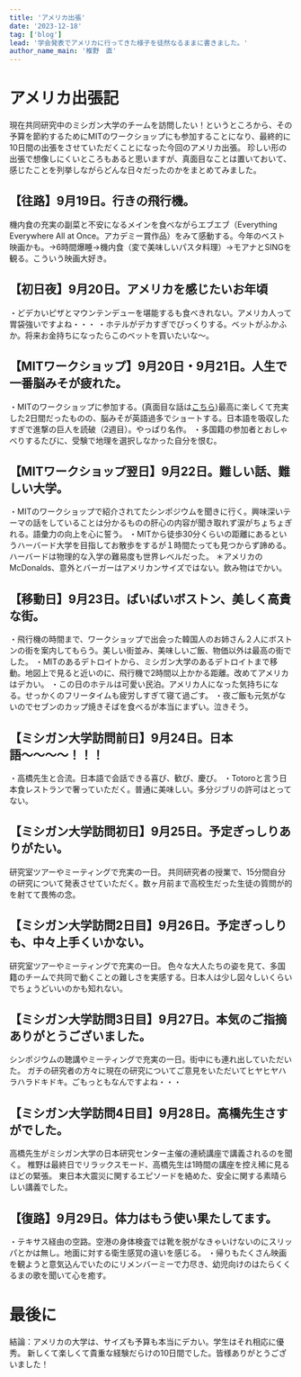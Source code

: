 ```yaml
---
title: 'アメリカ出張'
date: '2023-12-18'
tag: ['blog']
lead: '学会発表でアメリカに行ってきた様子を徒然なるままに書きました。'
author_name_main: '椎野　直'
---
```


# アメリカ出張記
現在共同研究中のミシガン大学のチームを訪問したい！というところから、その予算を節約するためにMITのワークショップにも参加することになり、最終的に10日間の出張をさせていただくことになった今回のアメリカ出張。
珍しい形の出張で想像しにくいところもあると思いますが、真面目なことは置いておいて、感じたことを列挙しながらどんな日々だったのかをまとめてみました。

## 【往路】9月19日。行きの飛行機。
機内食の充実の副菜と不安になるメインを食べながらエブエブ（Everything Everywhere All at Once。アカデミー賞作品）をみて感動する。今年のベスト映画かも。→6時間爆睡→機内食（変で美味しいパスタ料理）→モアナとSINGを観る。こういう映画大好き。
## 【初日夜】9月20日。アメリカを感じたいお年頃
・どデカいピザとマウンテンデューを堪能するも食べきれない。アメリカ人って胃袋強いですよね・・・
・ホテルがデカすぎでびっくりする。ベットがふかふか。将来お金持ちになったらこのベットを買いたいな〜。
## 【MITワークショップ】9月20日・9月21日。人生で一番脳みそが疲れた。
・MITのワークショップに参加する。(真面目な話は[こちら](../../news/shino-us-tour.md))最高に楽しくて充実した2日間だったものの、脳みそが英語過多でショートする。日本語を吸収したすぎで進撃の巨人を読破（2週目）。やっぱり名作。
・多国籍の参加者とおしゃべりするたびに、受験で地理を選択しなかった自分を恨む。
## 【MITワークショップ翌日】9月22日。難しい話、難しい大学。
・MITのワークショップで紹介されてたシンポジウムを聞きに行く。興味深いテーマの話をしていることは分かるものの肝心の内容が聞き取れず涙がちょちょぎれる。語彙力の向上を心に誓う。
・MITから徒歩30分くらいの距離にあるというハーバード大学を目指してお散歩をするが１時間たっても見つからず諦める。ハーバードは物理的な入学の難易度も世界レベルだった。
＊アメリカのMcDonalds、意外とバーガーはアメリカンサイズではない。飲み物はでかい。
## 【移動日】9月23日。ばいばいボストン、美しく高貴な街。
・飛行機の時間まで、ワークショップで出会った韓国人のお姉さん２人にボストンの街を案内してもらう。美しい街並み、美味しいご飯、物価以外は最高の街でした。
・MITのあるデトロイトから、ミシガン大学のあるデトロイトまで移動。地図上で見ると近いのに、飛行機で2時間以上かかる距離。改めてアメリカはデカい。
・この日のホテルは可愛い民泊。アメリカ人になった気持ちになる。せっかくのフリータイムも疲労しすぎて寝て過ごす。
・夜ご飯も元気がないのでセブンのカップ焼きそばを食べるが本当にまずい。泣きそう。
## 【ミシガン大学訪問前日】9月24日。日本語〜〜〜〜！！！
・高橋先生と合流。日本語で会話できる喜び、歓び、慶び。
・Totoroと言う日本食レストランで奢っていただく。普通に美味しい。多分ジブリの許可はとってない。
## 【ミシガン大学訪問初日】9月25日。予定ぎっしりありがたい。　
研究室ツアーやミーティングで充実の一日。
共同研究者の授業で、15分間自分の研究について発表させていただく。数ヶ月前まで高校生だった生徒の質問が的を射てて畏怖の念。
## 【ミシガン大学訪問2日目】9月26日。予定ぎっしりも、中々上手くいかない。　
研究室ツアーやミーティングで充実の一日。
色々な大人たちの姿を見て、多国籍のチームで共同で動くことの難しさを実感する。日本人は少し図々しいくらいでちょうどいいのかも知れない。
## 【ミシガン大学訪問3日目】9月27日。本気のご指摘ありがとうございました。
シンポジウムの聴講やミーティングで充実の一日。街中にも連れ出していただいた。
ガチの研究者の方々に現在の研究についてご意見をいただいてヒヤヒヤハラハラドキドキ。ごもっともなんですよね・・・
## 【ミシガン大学訪問4日目】9月28日。高橋先生さすがでした。
高橋先生がミシガン大学の日本研究センター主催の連続講座で講義されるのを聞く。
椎野は最終日でリラックスモード、高橋先生は1時間の講座を控え稀に見るほどの緊張。
東日本大震災に関するエピソードを絡めた、安全に関する素晴らしい講義でした。
## 【復路】9月29日。体力はもう使い果たしてます。
・テキサス経由の空路。空港の身体検査では靴を脱がなきゃいけないのにスリッパとかは無し。地面に対する衛生感覚の違いを感じる。
・帰りもたくさん映画を観ようと意気込んでいたのにリメンバーミーで力尽き、幼児向けのはたらくくるまの歌を聞いて心を癒す。
# 最後に
結論：アメリカの大学は、サイズも予算も本当にデカい。学生はそれ相応に優秀。
新しくて楽しくて貴重な経験だらけの10日間でした。皆様ありがとうございました！
